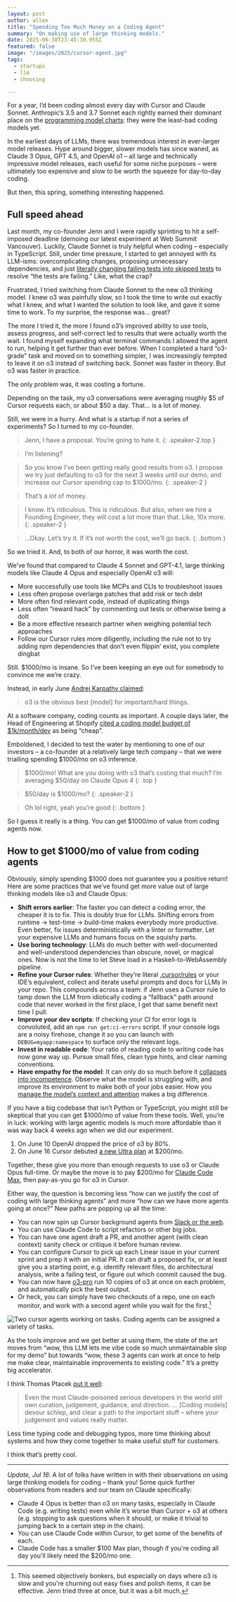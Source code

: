 ```yaml
---
layout: post
author: allen
title: "Spending Too Much Money on a Coding Agent"
summary: "On making use of large thinking models."
date: 2025-06-30T23:45:30.955Z
featured: false
image: "/images/2025/cursor-agent.jpg"
tags:
  - startups
  - llm
  - choosing

---
```


For a year, I’d been coding almost every day with Cursor and Claude Sonnet. Anthropic’s 3.5 and 3.7 Sonnet each rightly earned their dominant place on the [programming model charts](https://openrouter.ai/rankings/programming): they were the least-bad coding models yet.

In the earliest days of LLMs, there was tremendous interest in ever-larger model releases. Hype around bigger, slower models has since waned, as Claude 3 Opus, GPT 4.5, and OpenAI o1 – all large and technically impressive model releases, each useful for some niche purposes – were ultimately too expensive and slow to be worth the squeeze for day-to-day coding.

But then, this spring, something interesting happened.

## Full speed ahead

Last month, my co-founder Jenn and I were rapidly sprinting to hit a self-imposed deadline (demoing our latest experiment at Web Summit Vancouver). Luckily, Claude Sonnet is truly helpful when coding – especially in TypeScript. Still, under time pressure, I started to get annoyed with its LLM-isms: overcomplicating changes, proposing unnecessary dependencies, and just [literally changing failing tests into skipped tests](https://www.lesswrong.com/posts/rKC4xJFkxm6cNq4i9/reward-hacking-is-becoming-more-sophisticated-and-deliberate) to resolve “the tests are failing.” Like, what the crap?

Frustrated, I tried switching from Claude Sonnet to the new o3 thinking model. I knew o3 was painfully slow, so I took the time to write out exactly what I knew, and what I wanted the solution to look like, and gave it some time to work. To my surprise, the response was… great?

The more I tried it, the more I found o3’s improved ability to use tools, assess progress, and self-correct led to results that were actually worth the wait. I found myself expanding what terminal commands I allowed the agent to run, helping it get further than ever before. When I completed a hard “o3-grade” task and moved on to something simpler, I was increasingly tempted to leave it on o3 instead of switching back. Sonnet was faster in theory. But o3 was faster in practice.

The only problem was, it was costing a fortune.

Depending on the task, my o3 conversations were averaging roughly $5 of Cursor requests each, or about $50 a day. That… is a lot of money.

Still, we were in a hurry. And what is a startup if not a series of experiments? So I turned to my co-founder.

> Jenn, I have a proposal. You’re going to hate it.
{: .speaker-2.top }

> I’m listening?

> So you know I’ve been getting really good results from o3. I propose we try just defaulting to o3 for the next 3 weeks until our demo, and increase our Cursor spending cap to $1000/mo.
{: .speaker-2 }

> That’s a *lot* of money.

> I know. It’s ridiculous. This is ridiculous. But also, when we hire a Founding Engineer, they will cost a lot more than that. Like, 10x more.
{: .speaker-2 }

> …Okay. Let’s try it. If it’s not worth the cost, we’ll go back.
{: .bottom }

So we tried it. And, to both of our horror, it was worth the cost.

We’ve found that compared to Claude 4 Sonnet and GPT-4.1, large thinking models like Claude 4 Opus and especially OpenAI o3 will:

- More successfully use tools like MCPs and CLIs to troubleshoot issues
- Less often propose overlarge patches that add risk or tech debt
- More often find relevant code, instead of duplicating things
- Less often “reward hack” by commenting out tests or otherwise being a dolt
- Be a more effective research partner when weighing potential tech approaches
- Follow our Cursor rules more diligently, including the rule not to try adding npm dependencies that don’t even flippin’ exist, you complete dingbat

Still. $1000/mo is insane. So I’ve been keeping an eye out for somebody to convince me we’re crazy.

Instead, in early June [Andrej Karpathy claimed](https://x.com/karpathy/status/1929597620969951434):

> o3 is the obvious best [model] for important/hard things.

At a software company, coding counts as important. A couple days later, the Head of Engineering at Shopify [cited a coding model budget of $1k/month/dev](https://x.com/fnthawar/status/1930367595670274058?s=61) as being “cheap”.

Emboldened, I decided to test the water by mentioning to one of our investors – a co-founder at a relatively large tech company – that we were trialling spending $1000/mo on o3 inference.

> $1000/mo! What are you doing with o3 that’s costing that much? I’m averaging $50/day on Claude Opus 4
{: .top }

> $50/day is $1000/mo?
{: .speaker-2 }

> Oh lol right, yeah you’re good
{: .bottom }

So I guess it really is a thing. You can get $1000/mo of value from coding agents now.

## How to get $1000/mo of value from coding agents

Obviously, simply spending $1000 does not guarantee you a positive return! Here are some practices that we’ve found get more value out of large thinking models like o3 and Claude Opus:

- **Shift errors earlier**: The faster you can detect a coding error, the cheaper it is to fix. This is doubly true for LLMs. Shifting errors from runtime → test-time → build-time makes everybody more productive. Even better, fix issues deterministically with a linter or formatter. Let your expensive LLMs and humans focus on the squishy parts.
- **Use boring technology**: LLMs do much better with well-documented and well-understood dependencies than obscure, novel, or magical ones. Now is not the time to let Steve load in a Haskell-to-WebAssembly pipeline.
- **Refine your Cursor rules**: Whether they’re literal [.cursor/rules](https://docs.cursor.com/context/rules) or your IDE’s equivalent, collect and iterate useful prompts and docs for LLMs in your repo. This compounds across a team: if Jenn uses a Cursor rule to tamp down the LLM from idiotically coding a “fallback” path around code that never worked in the first place, I get that same benefit next time I pull.
- **Improve your dev scripts**: If checking your CI for error logs is convoluted, add an `npm run get:ci-errors` script. If your console logs are a noisy firehose, change it so you can launch with `DEBUG=myapp:namespace` to surface only the relevant logs.
- **Invest in readable code**: Your ratio of reading code to writing code has now gone way up. Pursue small files, clean type hints, and clear naming conventions.
- **Have empathy for the model**: It can only do so much before it [collapses into incompetence](https://machinelearning.apple.com/research/illusion-of-thinking). Observe what the model is struggling with, and improve its environment to make both of your jobs easier. How you [manage the model’s context and attention](https://blog.nilenso.com/blog/2025/05/29/ai-assisted-coding/) makes a big difference.

If you have a big codebase that isn’t Python or TypeScript, you might still be skeptical that you can get $1000/mo of value from these tools. Well, you’re in luck: working with large agentic models is much more affordable than it was way back 4 weeks ago when we did our experiment.

1. On June 10 OpenAI dropped the price of o3 by 80%.
2. On June 16 Cursor debuted [a new Ultra plan](https://www.cursor.com/blog/new-tier) at $200/mo.
 
Together, these give you more than enough requests to use o3 or Claude Opus full-time. Or maybe the move is to pay $200/mo for [Claude Code Max](https://www.anthropic.com/news/max-plan), then pay-as-you go for o3 in Cursor.

Either way, the question is becoming less “how can we justify the cost of coding with large thinking agents” and more “how can we have more agents going at once?” New paths are popping up all the time:

- You can now spin up Cursor background agents from [Slack or the web](https://www.cursor.com/blog/agent-web).
- You can use Claude Code to script refactors or other big jobs.
- You can have one agent draft a PR, and another agent (with clean context) sanity check or critique it before human review.
- You can configure Cursor to pick up each Linear issue in your current sprint and prep it with an initial PR. It can draft a proposed fix, or at least give you a starting point, e.g. identify relevant files, do architectural analysis, write a failing test, or figure out which commit caused the bug.
- You can now have [o3-pro](https://help.openai.com/en/articles/9624314-model-release-notes) run 10 copies of o3 at once on each problem, and automatically pick the best output.
- Or heck, you can simply have two checkouts of a repo, one on each monitor, and work with a second agent while you wait for the first.[^1]

<div class="centered">
<img src="/images/2025/cursor-agent.jpg" alt="Two cursor agents working on tasks." />
Coding agents can be assigned a variety of tasks.
</div>

As the tools improve and we get better at using them, the state of the art moves from “wow, this LLM lets me vibe code so much unmaintainable slop for my demo” but towards “wow, these 3 agents can work at once to help me make clear, maintainable improvements to existing code.” It’s a pretty big accelerator.

I think Thomas Ptacek [put it well](https://fly.io/blog/youre-all-nuts/):

> Even the most Claude-poisoned serious developers in the world still own curation, judgement, guidance, and direction. … [Coding models] devour schlep, and clear a path to the important stuff – where your judgement and values really matter.

Less time typing code and debugging typos, more time thinking about systems and how they come together to make useful stuff for customers.

I think that’s pretty cool.

------

*Update, Jul 16*: A lot of folks have written in with their observations on using large thinking models for coding – thank  you! Some quick further observations from readers and our team on Claude specifically:

- Claude 4 Opus is better than o3 on many tasks, especially in Claude Code (e.g. writing tests) even while it’s worse than Cursor + o3 at others (e.g. stopping to ask questions when it should, or make it trivial to jumping back to a certain step in the chain).
- You can use Claude Code within Cursor, to get some of the benefits of each.
- Claude Code has a smaller $100 Max plan, though if you're coding all day you’ll likely need the $200/mo one.

[^1]: This seemed objectively bonkers, but especially on days where o3 is slow and you're churning out easy fixes and polish items, it can be effective. Jenn tried three at once, but it was a bit much.
